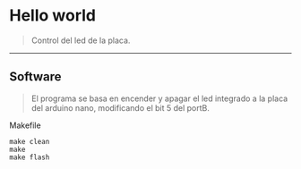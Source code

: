 # Hello world
> Control del led de la placa.

***

## Software
> El programa se basa en encender y apagar el led integrado a la placa del arduino nano, modificando el bit 5 del portB.

Makefile
```
make clean
make
make flash
```
